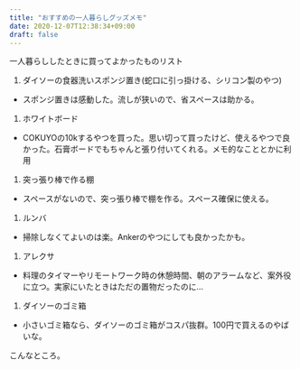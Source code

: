 ```yaml
---
title: "おすすめの一人暮らしグッズメモ"
date: 2020-12-07T12:38:34+09:00
draft: false
---
```


一人暮らししたときに買ってよかったものリスト

1. ダイソーの食器洗いスポンジ置き(蛇口に引っ掛ける、シリコン製のやつ)
  - スポンジ置きは感動した。流しが狭いので、省スペースは助かる。
1. ホワイトボード
  - COKUYOの10kするやつを買った。思い切って買ったけど、使えるやつで良かった。石膏ボードでもちゃんと張り付いてくれる。メモ的なこととかに利用
1. 突っ張り棒で作る棚
  - スペースがないので、突っ張り棒で棚を作る。スペース確保に使える。
1. ルンバ
  - 掃除しなくてよいのは楽。Ankerのやつにしても良かったかも。
1. アレクサ
  - 料理のタイマーやリモートワーク時の休憩時間、朝のアラームなど、案外役に立つ。実家にいたときはただの置物だったのに…
1. ダイソーのゴミ箱
  - 小さいゴミ箱なら、ダイソーのゴミ箱がコスパ抜群。100円で買えるのやばいな。

こんなところ。

